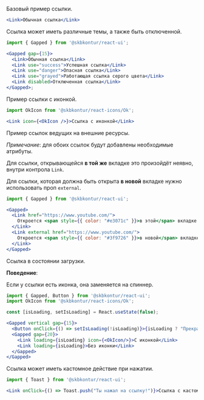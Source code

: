 Базовый пример ссылки.

```jsx harmony
<Link>Обычная ссылка</Link>
```

Ссылка может иметь различные темы, а также быть отключенной.

```jsx harmony
import { Gapped } from '@skbkontur/react-ui';

<Gapped gap={15}>
  <Link>Обычная ссылка</Link>
  <Link use="success">Успешная ссылка</Link>
  <Link use="danger">Опасная ссылка</Link>
  <Link use="grayed">Работающая ссылка серого цвета</Link>
  <Link disabled>Отключенная ссылка</Link>
</Gapped>;
```

Пример ссылки с иконкой.

```jsx harmony
import OkIcon from '@skbkontur/react-icons/Ok';

<Link icon={<OkIcon />}>Ссылка с иконкой</Link>
```

Пример ссылок ведущих на внешние ресурсы.

_Примечание_: для обоих ссылок будут добавлены необходимые атрибуты.

Для ссылки, открывающейся **в той же** вкладке это произойдёт неявно, внутри контрола `Link`.

Для ссылки, которая должна быть открыта **в новой** вкладке нужно использовать проп `external`.

```jsx harmony
import { Gapped } from '@skbkontur/react-ui';

<Gapped>
  <Link href="https://www.youtube.com/">
    Откроется <span style={{ color: "#e3071c" }}>в этой</span> вкладке
  </Link>
  <Link external href="https://www.youtube.com/">
    Откроется <span style={{ color: "#3f9726" }}>в новой</span> вкладке
  </Link>
</Gapped>
```

Ссылка в состоянии загрузки.

**Поведение**:

Если у ссылки есть иконка, она заменяется на спиннер.

```jsx harmony
import { Gapped, Button } from '@skbkontur/react-ui';
import OkIcon from '@skbkontur/react-icons/Ok';

const [isLoading, setIsLoading] = React.useState(false);

<Gapped vertical gap={15}>
  <Button onClick={() => setIsLoading(!isLoading)}>{isLoading ? "Прекратить загрузку!" : "Начать загрузку!"}</Button>
  <Gapped gap={20}>
    <Link loading={isLoading} icon={<OkIcon/>}>С иконкой</Link>
    <Link loading={isLoading}>Без иконки</Link>
  </Gapped>
</Gapped>
```

Ссылка может иметь кастомное действие при нажатии.

```jsx harmony
import { Toast } from '@skbkontur/react-ui';

<Link onClick={() => Toast.push("Ты нажал на ссылку!")}>Ссылка с кастомным действием</Link>
```
